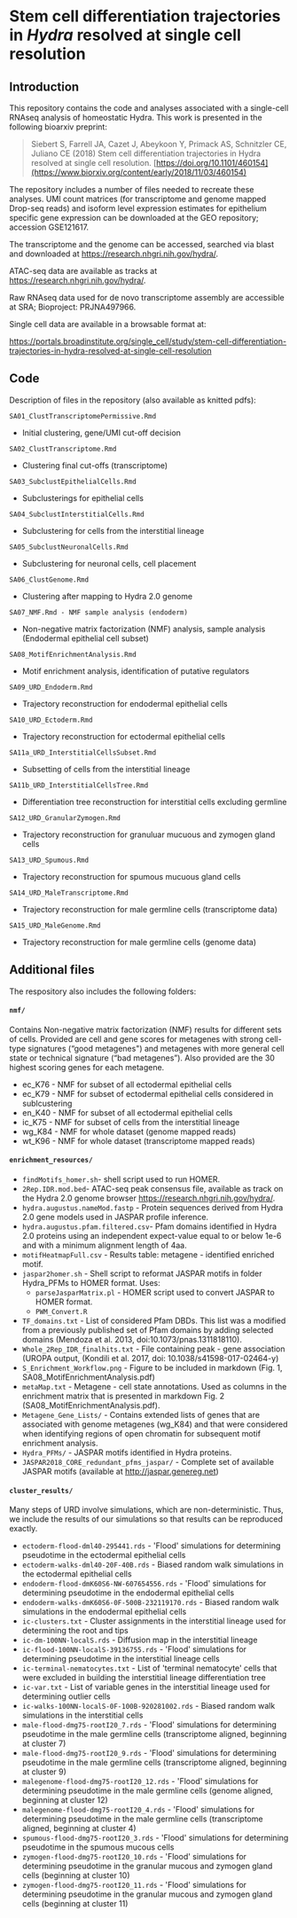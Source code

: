 # Stem cell differentiation trajectories in *Hydra* resolved at single cell resolution

## Introduction

This repository contains the code and analyses associated with a single-cell RNAseq analysis of homeostatic Hydra. This work is presented in the following bioarxiv preprint:

>Siebert S, Farrell JA, Cazet J, Abeykoon Y, Primack AS, Schnitzler CE, Juliano CE (2018) Stem cell differentiation trajectories in Hydra resolved at single cell resolution. [https://doi.org/10.1101/460154](https://www.biorxiv.org/content/early/2018/11/03/460154)

The repository includes a number of files needed to recreate these analyses. UMI count matrices (for transcriptome and genome mapped Drop-seq reads) and isoform level expression estimates for epithelium specific gene expression can be downloaded at the GEO repository; accession GSE121617.

The transcriptome and the genome can be accessed, searched via blast and downloaded at https://research.nhgri.nih.gov/hydra/.

ATAC-seq data are available as tracks at https://research.nhgri.nih.gov/hydra/.

Raw RNAseq data used for de novo transcriptome assembly are accessible at SRA; Bioproject: PRJNA497966.

Single cell data are available in a browsable format at:

https://portals.broadinstitute.org/single_cell/study/stem-cell-differentiation-trajectories-in-hydra-resolved-at-single-cell-resolution

## Code

Description of files in the repository (also available as knitted pdfs):

`SA01_ClustTranscriptomePermissive.Rmd`  
 - Initial clustering, gene/UMI cut-off decision
 
`SA02_ClustTranscriptome.Rmd`
 - Clustering final cut-offs (transcriptome)

`SA03_SubclustEpithelialCells.Rmd`
 - Subclusterings for epithelial cells

`SA04_SubclustInterstitialCells.Rmd` 
 - Subclustering for cells from the interstitial lineage

`SA05_SubclustNeuronalCells.Rmd` 
 - Subclustering for neuronal cells, cell placement

`SA06_ClustGenome.Rmd`
 - Clustering after mapping to Hydra 2.0 genome

`SA07_NMF.Rmd - NMF sample analysis (endoderm)`
 - Non-negative matrix factorization (NMF) analysis, sample analysis (Endodermal epithelial cell subset)

`SA08_MotifEnrichmentAnalysis.Rmd`
 - Motif enrichment analysis, identification of putative regulators

`SA09_URD_Endoderm.Rmd`
 - Trajectory reconstruction for endodermal epithelial cells

`SA10_URD_Ectoderm.Rmd`
 - Trajectory reconstruction for ectodermal epithelial cells

`SA11a_URD_InterstitialCellsSubset.Rmd`
 - Subsetting of cells from the interstitial lineage

`SA11b_URD_InterstitialCellsTree.Rmd`
 - Differentiation tree reconstruction for interstitial cells excluding germline
  
`SA12_URD_GranularZymogen.Rmd`
 - Trajectory reconstruction for granuluar mucuous and zymogen gland cells

`SA13_URD_Spumous.Rmd`
 - Trajectory reconstruction for spumous mucuous gland cells

`SA14_URD_MaleTranscriptome.Rmd`
 - Trajectory reconstruction for male germline cells (transcriptome data)

`SA15_URD_MaleGenome.Rmd`
 - Trajectory reconstruction for male germline cells (genome data)

## Additional files

The respository also includes the following folders:

#### `nmf/`

Contains Non-negative matrix factorization (NMF) results for different sets of cells. Provided are cell and gene scores for metagenes with strong cell-type signatures (“good metagenes") and metagenes with more general cell state or technical signature (“bad metagenes”). Also provided are the 30 highest scoring genes for each metagene.
 - ec_K76	- NMF for subset of all ectodermal epithelial cells
 - ec_K79	- NMF for subset of ectodermal epithelial cells considered in sublcustering
 - en_K40	- NMF for subset of all ectodermal epithelial cells
 - ic_K75	- NMF for subset of cells from the interstitial lineage
 - wg_K84 - NMF for whole dataset (genome mapped reads)
 - wt_K96 - NMF for whole dataset (transcriptome mapped reads)

#### `enrichment_resources/`

- `findMotifs_homer.sh`- shell script used to run HOMER. 
- `2Rep.IDR.mod.bed`- ATAC-seq peak consensus file, available as track on the Hydra 2.0 genome browser https://research.nhgri.nih.gov/hydra/.
- `hydra.augustus.nameMod.fastp` - Protein sequences derived from Hydra 2.0 gene models used in JASPAR profile inference.
- `hydra.augustus.pfam.filtered.csv`- Pfam domains identified in Hydra 2.0 proteins using an independent expect-value equal to or below 1e-6 and with a minimum alignment length of 4aa.
- `motifHeatmapFull.csv` - Results table: metagene - identified enriched motif.
- `jaspar2homer.sh` - Shell script to reformat JASPAR motifs in folder Hydra_PFMs to HOMER format. Uses:
  - `parseJasparMatrix.pl` - HOMER script used to convert JASPAR to HOMER format.
  - `PWM_Convert.R`
- `TF_domains.txt` - List of considered Pfam DBDs. This list was a modified from a previously published set of Pfam domains by adding selected domains (Mendoza et al. 2013, doi:10.1073/pnas.1311818110).
- `Whole_2Rep_IDR_finalhits.txt` - File containing peak - gene association (UROPA output, (Kondili et al. 2017, doi: 10.1038/s41598-017-02464-y) 
- `S_Enrichment_Workflow.png` - Figure to be included in markdown (Fig. 1, SA08_MotifEnrichmentAnalysis.pdf)
- `metaMap.txt` - Metagene - cell state annotations. Used as columns in the enrichment matrix that is presented in markdown Fig. 2 (SA08_MotifEnrichmentAnalysis.pdf).
- `Metagene_Gene_Lists/` - Contains extended lists of genes that are associated with genome metagenes (wg_K84) and that were considered when identifying regions of open chromatin for subsequent motif enrichment analysis.
- `Hydra_PFMs/` - JASPAR motifs identified in Hydra proteins. 
- `JASPAR2018_CORE_redundant_pfms_jaspar/` - Complete set of available JASPAR motifs (available at http://jaspar.genereg.net)

#### `cluster_results/` 

Many steps of URD involve simulations, which are non-deterministic. Thus, we include the results of our simulations so that results can be reproduced exactly.

- `ectoderm-flood-dml40-295441.rds` - 'Flood' simulations for determining pseudotime in the ectodermal epithelial cells
- `ectoderm-walks-dml40-20F-40B.rds` - Biased random walk simulations in the ectodermal epithelial cells
- `endoderm-flood-dmK60S6-NW-607654556.rds` - 'Flood' simulations for determining pseudotime in the endodermal epithelial cells
- `endoderm-walks-dmK60S6-0F-500B-232119170.rds` - Biased random walk simulations in the endodermal epithelial cells
- `ic-clusters.txt` - Cluster assignments in the interstitial lineage used for determining the root and tips
- `ic-dm-100NN-localS.rds`  - Diffusion map in the interstitial lineage
- `ic-flood-100NN-localS-39136755.rds` - 'Flood' simulations for determining pseudotime in the interstitial lineage cells
- `ic-terminal-nematocytes.txt` - List of 'terminal nematocyte' cells that were excluded in building the interstitial lineage differentiation tree
- `ic-var.txt` - List of variable genes in the interstitial lineage used for determining outlier cells
- `ic-walks-100NN-localS-0F-100B-920281002.rds` - Biased random walk simulations in the interstitial cells
- `male-flood-dmg75-rootI20_7.rds` - 'Flood' simulations for determining pseudotime in the male germline cells (transcriptome aligned, beginning at cluster 7)
- `male-flood-dmg75-rootI20_9.rds` - 'Flood' simulations for determining pseudotime in the male germline cells (transcriptome aligned, beginning at cluster 9)
- `malegenome-flood-dmg75-rootI20_12.rds` - 'Flood' simulations for determining pseudotime in the male germline cells (genome aligned, beginning at cluster 12)
- `malegenome-flood-dmg75-rootI20_4.rds` - 'Flood' simulations for determining pseudotime in the male germline cells (transcriptome aligned, beginning at cluster 4)
- `spumous-flood-dmg75-rootI20_3.rds` - 'Flood' simulations for determining pseudotime in the spumous mucous cells
- `zymogen-flood-dmg75-rootI20_10.rds` - 'Flood' simulations for determining pseudotime in the granular mucous and zymogen gland cells (beginning at cluster 10)
- `zymogen-flood-dmg75-rootI20_11.rds` - 'Flood' simulations for determining pseudotime in the granular mucous and zymogen gland cells (beginning at cluster 11)
